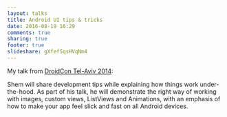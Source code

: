 ```yaml
---
layout: talks
title: Android UI tips & tricks
date: 2016-08-19 16:29
comments: true
sharing: true
footer: true
slideshare: gXfefSqsHVqNm4
---
```


My talk from [DroidCon Tel-Aviv 2014](http://il.droidcon.com/2014/agenda/):

Shem will share development tips while explaining how things work under-the-hood. As part of his talk, he will demonstrate the right way of working with images, custom views, ListViews and Animations, with an emphasis of how to make your app feel slick and fast on all Android devices.
